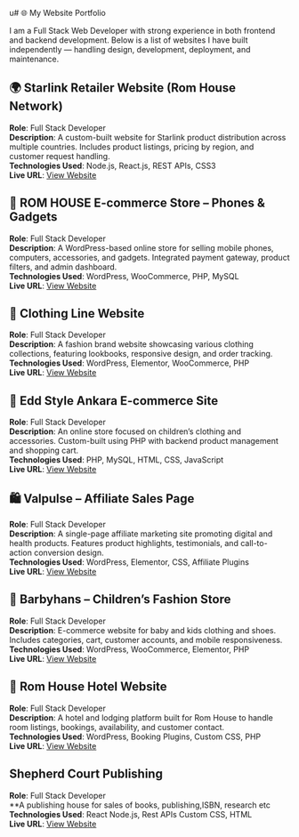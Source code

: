 u# 🌐 My Website Portfolio

I am a Full Stack Web Developer with strong experience in both frontend and backend development. Below is a list of websites I have built independently — handling design, development, deployment, and maintenance.



## 🌍 Starlink Retailer Website (Rom House Network)

**Role**: Full Stack Developer  
**Description**: A custom-built website for Starlink product distribution across multiple countries. Includes product listings, pricing by region, and customer request handling.  
**Technologies Used**: Node.js, React.js, REST APIs, CSS3  
**Live URL**: [View Website](https://starlink-lake.vercel.app/)



## 🛒 ROM HOUSE E-commerce Store – Phones & Gadgets

**Role**: Full Stack Developer  
**Description**: A WordPress-based online store for selling mobile phones, computers, accessories, and gadgets. Integrated payment gateway, product filters, and admin dashboard.  
**Technologies Used**: WordPress, WooCommerce, PHP, MySQL  
**Live URL**: [View Website](https://www.mall.romhousenetwork.com)



## 👗 Clothing Line Website

**Role**: Full Stack Developer  
**Description**: A fashion brand website showcasing various clothing collections, featuring lookbooks, responsive design, and order tracking.  
**Technologies Used**: WordPress, Elementor, WooCommerce, PHP  
**Live URL**: [View Website](https://jessicaorla.cgsmodel.com/)



## 🧸 Edd Style Ankara  E-commerce Site

**Role**: Full Stack Developer  
**Description**: An online store focused on children’s clothing and accessories. Custom-built using PHP with backend product management and shopping cart.  
**Technologies Used**: PHP, MySQL, HTML, CSS, JavaScript  
**Live URL**: [View Website](https://wears.cgsmodel.com/)



## 🛍️ Valpulse – Affiliate Sales Page

**Role**: Full Stack Developer  
**Description**: A single-page affiliate marketing site promoting digital and health products. Features product highlights, testimonials, and call-to-action conversion design.  
**Technologies Used**: WordPress, Elementor, CSS, Affiliate Plugins  
**Live URL**: [View Website](https://www.Valpulse.com)



## 👶 Barbyhans – Children’s Fashion Store

**Role**: Full Stack Developer  
**Description**: E-commerce website for baby and kids clothing and shoes. Includes categories, cart, customer accounts, and mobile responsiveness.  
**Technologies Used**: WordPress, WooCommerce, Elementor, PHP  
**Live URL**: [View Website](https://www.barbyhans.com)



## 🏨 Rom House Hotel Website

**Role**: Full Stack Developer  
**Description**: A hotel and lodging platform built for Rom House to handle room listings, bookings, availability, and customer contact.  
**Technologies Used**: WordPress, Booking Plugins, Custom CSS, PHP  
**Live URL**: [View Website](https://www.hotel.romhousenetwork.com)




## Shepherd Court Publishing 

**Role**: Full Stack Developer  
**A publishing house for sales of books, publishing,ISBN, research etc  
**Technologies Used**: React Node.js, Rest APIs Custom CSS, HTML  
**Live URL**: [View Website](https://yuubbie.github.io/Sheperd-Court/)




